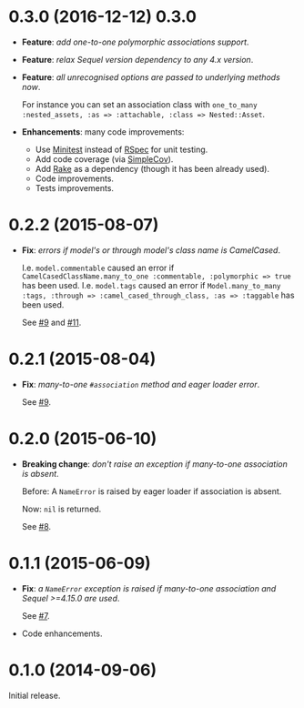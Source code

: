 # 0.3.0 (2016-12-12) 0.3.0

* **Feature**: *add one-to-one polymorphic associations support*.

* **Feature**: *relax Sequel version dependency to any 4.x version*.

* **Feature**: *all unrecognised options are passed to underlying methods now*.

  For instance you can set an association class with `one_to_many :nested_assets, :as => :attachable, :class => Nested::Asset`.

* **Enhancements**: many code improvements:

  * Use [Minitest](https://github.com/seattlerb/minitest) instead of [RSpec](http://rspec.info/) for unit testing.
  * Add code coverage (via [SimpleCov](https://github.com/colszowka/simplecov)).
  * Add [Rake](https://github.com/ruby/rake) as a dependency (though it has been already used).
  * Code improvements.
  * Tests improvements.

# 0.2.2 (2015-08-07)

* **Fix**: *errors if model's or through model's class name is CamelCased*.

  I.e. `model.commentable` caused an error if `CamelCasedClassName.many_to_one :commentable, :polymorphic => true` has been used.
  I.e. `model.tags` caused an error if `Model.many_to_many :tags, :through => :camel_cased_through_class, :as => :taggable` has been used.

  See [#9](https://github.com/jackdempsey/sequel_polymorphic/issues/9)
  and [#11](https://github.com/jackdempsey/sequel_polymorphic/issues/11).

# 0.2.1 (2015-08-04)

* **Fix**: *many-to-one `#association` method and eager loader error*.

  See [#9](https://github.com/jackdempsey/sequel_polymorphic/issues/9).

# 0.2.0 (2015-06-10)

* **Breaking change**: *don't raise an exception if many-to-one association is absent*.

  Before: A `NameError` is raised by eager loader if association is absent.

  Now: `nil` is returned.

  See [#8](https://github.com/jackdempsey/sequel_polymorphic/issues/8).

# 0.1.1 (2015-06-09)

* **Fix**: *a `NameError` exception is raised if many-to-one association and Sequel >=4.15.0 are used*.

  See [#7](https://github.com/jackdempsey/sequel_polymorphic/issues/7).

* Code enhancements.

# 0.1.0 (2014-09-06)

Initial release.
